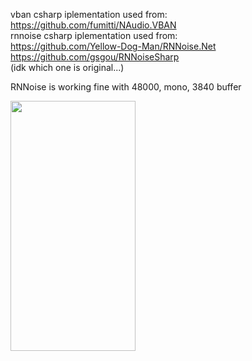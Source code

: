 vban csharp iplementation used from: https://github.com/fumitti/NAudio.VBAN \
rnnoise csharp iplementation used from: \
https://github.com/Yellow-Dog-Man/RNNoise.Net
https://github.com/gsgou/RNNoiseSharp \
(idk which one is original...)

RNNoise is working fine with 48000, mono, 3840 buffer

<img src="https://github.com/defectly/OpenTalkie/assets/152208001/13d8ef89-4202-4edb-aa2b-d12e9876fe30" width="200" height="400" />
